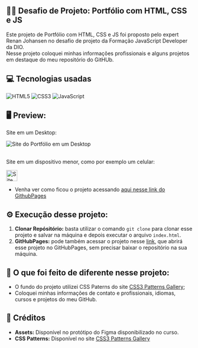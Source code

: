 ## 👨‍💻 Desafio de Projeto: Portfólio com HTML, CSS e JS
Este projeto de Portfólio com HTML, CSS e JS foi proposto pelo expert Renan Johansen no desafio de projeto da Formação JavaScript Developer da DIO.<br>
Nesse projeto coloquei minhas informações profissionais e alguns projetos em destaque do meu repositório do GitHUb.

## 💻 Tecnologias usadas
<div style="display: inline_block">
  <img alt="HTML5" src="https://img.shields.io/badge/HTML5-E34F26?style=for-the-badge&logo=html5&logoColor=white">
  <img alt="CSS3" src="https://img.shields.io/badge/CSS3-1572B6?style=for-the-badge&logo=css3&logoColor=white">
  <img alt="JavaScript" src="https://img.shields.io/badge/JavaScript-323330?style=for-the-badge&logo=javascript&logoColor=F7DF1E">
</div>

## 🖥 Preview:

Site em um Desktop:
<div>
  <img src="assets/img/design-responsivo-projeto-portfólio-desktop.png" alt="Site do Portfólio em um Desktop">
</div>

<br>

Site em um dispositivo menor, como por exemplo um celular:
<div>
  <img src="assets/img/design-responsivo-projeto-portfólio.png" height="30px" alt="Site do Portfólio em um dispositivo menor, como por exemplo um celular">
</div>

- Venha ver como ficou o projeto acessando [aqui nesse link do GithubPages](https://github.com/henriborgs/PROJETO-PORTFOLIO)

## ⚙ Execução desse projeto:
1. **Clonar Repósitório:** basta utilizar o comando `git clone` para clonar esse projeto e salvar na máquina e depois executar o arquivo `index.html`.
2. **GitHubPages:** pode também acessar o projeto nesse [link](https://github.com/henriborgs/PROJETO-PORTFOLIO), que abrirá esse projeto no GitHubPages, sem precisar baixar o repositório na sua máquina.

## 🤔 O que foi feito de diferente nesse projeto:
- O fundo do projeto utilizei CSS Paterns do site [CSS3 Patterns Gallery](https://projects.verou.me/css3patterns/);
- Coloquei minhas informações de contato e profissionais, idiomas, cursos e projetos do meu GitHub.

## 📌 Créditos
- **Assets:** Disponível no protótipo do Figma disponibilizado no curso.
- **CSS Patterns:** Disponível no site [CSS3 Patterns Gallery](https://projects.verou.me/css3patterns/)
